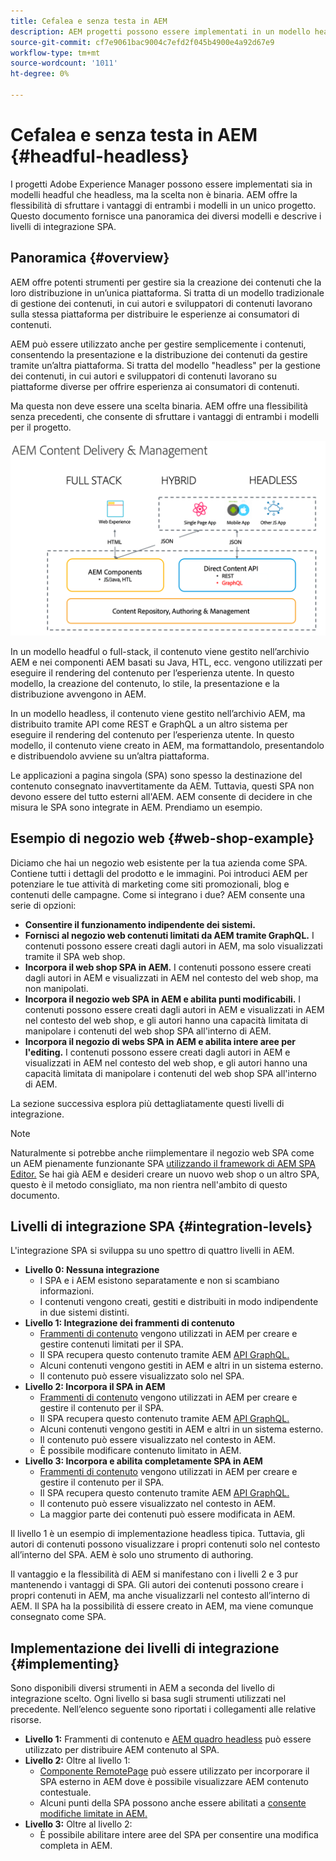 ```yaml
---
title: Cefalea e senza testa in AEM
description: AEM progetti possono essere implementati in un modello headful e headless, ma la scelta non è binaria. AEM offre la flessibilità di sfruttare i vantaggi di entrambi i modelli in un unico progetto.
source-git-commit: cf7e9061bac9004c7efd2f045b4900e4a92d67e9
workflow-type: tm+mt
source-wordcount: '1011'
ht-degree: 0%

---
```


# Cefalea e senza testa in AEM {#headful-headless}

I progetti Adobe Experience Manager possono essere implementati sia in modelli headful che headless, ma la scelta non è binaria. AEM offre la flessibilità di sfruttare i vantaggi di entrambi i modelli in un unico progetto. Questo documento fornisce una panoramica dei diversi modelli e descrive i livelli di integrazione SPA.

## Panoramica {#overview}

AEM offre potenti strumenti per gestire sia la creazione dei contenuti che la loro distribuzione in un’unica piattaforma. Si tratta di un modello tradizionale di gestione dei contenuti, in cui autori e sviluppatori di contenuti lavorano sulla stessa piattaforma per distribuire le esperienze ai consumatori di contenuti.

AEM può essere utilizzato anche per gestire semplicemente i contenuti, consentendo la presentazione e la distribuzione dei contenuti da gestire tramite un’altra piattaforma. Si tratta del modello &quot;headless&quot; per la gestione dei contenuti, in cui autori e sviluppatori di contenuti lavorano su piattaforme diverse per offrire esperienza ai consumatori di contenuti.

Ma questa non deve essere una scelta binaria. AEM offre una flessibilità senza precedenti, che consente di sfruttare i vantaggi di entrambi i modelli per il progetto.

![Modelli di implementazione AEM](headless/assets/aem-implementation-models.png)

In un modello headful o full-stack, il contenuto viene gestito nell’archivio AEM e nei componenti AEM basati su Java, HTL, ecc. vengono utilizzati per eseguire il rendering del contenuto per l’esperienza utente. In questo modello, la creazione del contenuto, lo stile, la presentazione e la distribuzione avvengono in AEM.

In un modello headless, il contenuto viene gestito nell’archivio AEM, ma distribuito tramite API come REST e GraphQL a un altro sistema per eseguire il rendering del contenuto per l’esperienza utente. In questo modello, il contenuto viene creato in AEM, ma formattandolo, presentandolo e distribuendolo avviene su un’altra piattaforma.

Le applicazioni a pagina singola (SPA) sono spesso la destinazione del contenuto consegnato inavvertitamente da AEM. Tuttavia, questi SPA non devono essere del tutto esterni all&#39;AEM. AEM consente di decidere in che misura le SPA sono integrate in AEM. Prendiamo un esempio.

## Esempio di negozio web {#web-shop-example}

Diciamo che hai un negozio web esistente per la tua azienda come SPA. Contiene tutti i dettagli del prodotto e le immagini. Poi introduci AEM per potenziare le tue attività di marketing come siti promozionali, blog e contenuti delle campagne. Come si integrano i due? AEM consente una serie di opzioni:

* **Consentire il funzionamento indipendente dei sistemi.**
* **Fornisci al negozio web contenuti limitati da AEM tramite GraphQL.** I contenuti possono essere creati dagli autori in AEM, ma solo visualizzati tramite il SPA web shop.
* **Incorpora il web shop SPA in AEM.** I contenuti possono essere creati dagli autori in AEM e visualizzati in AEM nel contesto del web shop, ma non manipolati.
* **Incorpora il negozio web SPA in AEM e abilita punti modificabili.** I contenuti possono essere creati dagli autori in AEM e visualizzati in AEM nel contesto del web shop, e gli autori hanno una capacità limitata di manipolare i contenuti del web shop SPA all&#39;interno di AEM.
* **Incorpora il negozio di webs SPA in AEM e abilita intere aree per l&#39;editing.** I contenuti possono essere creati dagli autori in AEM e visualizzati in AEM nel contesto del web shop, e gli autori hanno una capacità limitata di manipolare i contenuti del web shop SPA all&#39;interno di AEM.

La sezione successiva esplora più dettagliatamente questi livelli di integrazione.

>[!NOTE]
>
>Naturalmente si potrebbe anche riimplementare il negozio web SPA come un AEM pienamente funzionante SPA [utilizzando il framework di AEM SPA Editor.](/help/sites-developing/spa-walkthrough.md) Se hai già AEM e desideri creare un nuovo web shop o un altro SPA, questo è il metodo consigliato, ma non rientra nell&#39;ambito di questo documento.

## Livelli di integrazione SPA {#integration-levels}

L&#39;integrazione SPA si sviluppa su uno spettro di quattro livelli in AEM.

* **Livello 0: Nessuna integrazione**
   * I SPA e i AEM esistono separatamente e non si scambiano informazioni.
   * I contenuti vengono creati, gestiti e distribuiti in modo indipendente in due sistemi distinti.
* **Livello 1: Integrazione dei frammenti di contenuto**
   * [Frammenti di contenuto](/help/assets/content-fragments/content-fragments.md) vengono utilizzati in AEM per creare e gestire contenuti limitati per il SPA.
   * Il SPA recupera questo contenuto tramite AEM [API GraphQL.](/help/assets/content-fragments/graphql-api-content-fragments.md)
   * Alcuni contenuti vengono gestiti in AEM e altri in un sistema esterno.
   * Il contenuto può essere visualizzato solo nel SPA.
* **Livello 2: Incorpora il SPA in AEM**
   * [Frammenti di contenuto](/help/assets/content-fragments/content-fragments.md) vengono utilizzati in AEM per creare e gestire il contenuto per il SPA.
   * Il SPA recupera questo contenuto tramite AEM [API GraphQL.](/help/assets/content-fragments/graphql-api-content-fragments.md)
   * Alcuni contenuti vengono gestiti in AEM e altri in un sistema esterno.
   * Il contenuto può essere visualizzato nel contesto in AEM.
   * È possibile modificare contenuto limitato in AEM.
* **Livello 3: Incorpora e abilita completamente SPA in AEM**
   * [Frammenti di contenuto](/help/assets/content-fragments/content-fragments.md) vengono utilizzati in AEM per creare e gestire il contenuto per il SPA.
   * Il SPA recupera questo contenuto tramite AEM [API GraphQL.](/help/assets/content-fragments/graphql-api-content-fragments.md)
   * Il contenuto può essere visualizzato nel contesto in AEM.
   * La maggior parte dei contenuti può essere modificata in AEM.

Il livello 1 è un esempio di implementazione headless tipica. Tuttavia, gli autori di contenuti possono visualizzare i propri contenuti solo nel contesto all’interno del SPA. AEM è solo uno strumento di authoring.

Il vantaggio e la flessibilità di AEM si manifestano con i livelli 2 e 3 pur mantenendo i vantaggi di SPA. Gli autori dei contenuti possono creare i propri contenuti in AEM, ma anche visualizzarli nel contesto all’interno di AEM. Il SPA ha la possibilità di essere creato in AEM, ma viene comunque consegnato come SPA.

## Implementazione dei livelli di integrazione {#implementing}

Sono disponibili diversi strumenti in AEM a seconda del livello di integrazione scelto. Ogni livello si basa sugli strumenti utilizzati nel precedente. Nell’elenco seguente sono riportati i collegamenti alle relative risorse.

* **Livello 1:** Frammenti di contenuto e [AEM quadro headless](/help/sites-developing/headless/introduction.md) può essere utilizzato per distribuire AEM contenuto al SPA.
* **Livello 2:** Oltre al livello 1:
   * [Componente RemotePage](/help/sites-developing/spa-remote-page.md) può essere utilizzato per incorporare il SPA esterno in AEM dove è possibile visualizzare AEM contenuto contestuale.
   * Alcuni punti della SPA possono anche essere abilitati a [consente modifiche limitate in AEM.](/help/sites-developing/spa-edit-external.md)
* **Livello 3:** Oltre al livello 2:
   * È possibile abilitare intere aree del SPA per consentire una modifica completa in AEM.
